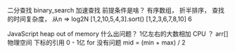 二分查找  binary_search
  加速查找 
  前提条件是啥？ 
  有序数组， 折半排序， 查找的时间复杂度， 从n => log2N
  [1,2,10,5,4,3].sort()
  [1,2,3,6,7,8,10] 6

  JavaScript heap out of memory
  什么出问题？
  1亿左右的大数相加 CPU 
  ？ arr[] 物理空间 
  下标的引用 
  0 - 1亿   for 没有问题
  mid = (min + max) / 2